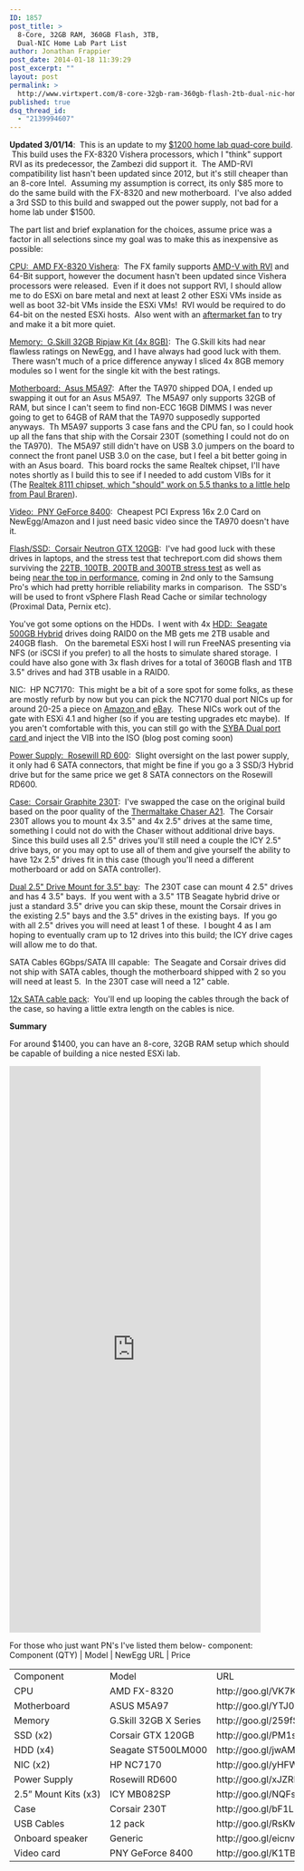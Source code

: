 ```yaml
---
ID: 1857
post_title: >
  8-Core, 32GB RAM, 360GB Flash, 3TB,
  Dual-NIC Home Lab Part List
author: Jonathan Frappier
post_date: 2014-01-18 11:39:29
post_excerpt: ""
layout: post
permalink: >
  http://www.virtxpert.com/8-core-32gb-ram-360gb-flash-2tb-dual-nic-home-lab-part-list/
published: true
dsq_thread_id:
  - "2139994607"
---
```

<strong>Updated 3/01/14</strong>:  This is an update to my <a title="Quad-Core, 32GB RAM, 240GB Flash, 2TB, Dual-NIC Home Lab Part List" href="http://www.virtxpert.com/quad-core-32gb-ram-240gb-flash-2tb-dual-nic-home-lab-part-list/" target="_blank">$1200 home lab quad-core build</a>.  This build uses the FX-8320 Vishera processors, which I "think" support RVI as its predecessor, the Zambezi did support it.  The AMD-RVI compatibility list hasn't been updated since 2012, but it's still cheaper than an 8-core Intel.  Assuming my assumption is correct, its only $85 more to do the same build with the FX-8320 and new motherboard.  I've also added a 3rd SSD to this build and swapped out the power supply, not bad for a home lab under $1500.

The part list and brief explanation for the choices, assume price was a factor in all selections since my goal was to make this as inexpensive as possible:

<a href="http://www.newegg.com/Product/Product.aspx?Item=N82E16819113285" target="_blank">CPU:  AMD FX-8320 Vishera</a>:  The FX family supports <a href="http://support.amd.com/en-us/kb-articles/Pages/GPU120AMDRVICPUsHyperVWin8.aspx" target="_blank">AMD-V with RVI</a> and 64-Bit support, however the document hasn't been updated since Vishera processors were released.  Even if it does not support RVI, I should allow me to do ESXi on bare metal and next at least 2 other ESXi VMs inside as well as boot 32-bit VMs inside the ESXi VMs!  RVI would be required to do 64-bit on the nested ESXi hosts.  Also went with an <a href="http://www.newegg.com/Product/Product.aspx?Item=N82E16835106213" target="_blank">aftermarket fan</a> to try and make it a bit more quiet.

<a href="http://www.newegg.com/Product/Product.aspx?Item=N82E16820231569" target="_blank">Memory:  G.Skill 32GB Ripjaw Kit (4x 8GB)</a>:  The G.Skill kits had near flawless ratings on NewEgg, and I have always had good luck with them.  There wasn't much of a price difference anyway I sliced 4x 8GB memory modules so I went for the single kit with the best ratings.

<a href="http://www.newegg.com/Product/Product.aspx?Item=N82E16813131873" target="_blank">Motherboard:  Asus M5A97</a>:  After the TA970 shipped DOA, I ended up swapping it out for an Asus M5A97.  The M5A97 only supports 32GB of RAM, but since I can't seem to find non-ECC 16GB DIMMS I was never going to get to 64GB of RAM that the TA970 supposedly supported anyways.  Th M5A97 supports 3 case fans and the CPU fan, so I could hook up all the fans that ship with the Corsair 230T (something I could not do on the TA970).  The M5A97 still didn't have on USB 3.0 jumpers on the board to connect the front panel USB 3.0 on the case, but I feel a bit better going in with an Asus board.  This board rocks the same Realtek chipset, I'll have notes shortly as I build this to see if I needed to add custom VIBs for it (The <a href="http://www.tinkertry.com/install-esxi-5-5-with-realtek-8111-or-8168-nic/" target="_blank">Realtek 8111 chipset, which "should" work on 5.5 thanks to a little help from Paul Braren</a>).

<a href="http://www.newegg.com/Product/Product.aspx?Item=N82E16814133461">Video:  PNY GeForce 8400</a>:  Cheapest PCI Express 16x 2.0 Card on NewEgg/Amazon and I just need basic video since the TA970 doesn't have it.

<a href="http://www.newegg.com/Product/Product.aspx?Item=N82E16820233404" target="_blank">Flash/SSD:  Corsair Neutron GTX 120GB</a>:  I've had good luck with these drives in laptops, and the stress test that techreport.com did shows them surviving the <a href="http://techreport.com/review/25681/the-ssd-endurance-experiment-testing-data-retention-at-300tb">22TB, 100TB, 200TB and 300TB stress test</a> as well as being <a href="http://techreport.com/review/24841/introducing-the-ssd-endurance-experiment/5" target="_blank">near the top in performance</a>, coming in 2nd only to the Samsung Pro's which had pretty horrible reliability marks in comparison.  The SSD's will be used to front vSphere Flash Read Cache or similar technology (Proximal Data, Pernix etc).

You've got some options on the HDDs.  I went with 4x <a href="http://www.newegg.com/Product/Product.aspx?Item=N82E16822178339" target="_blank">HDD:  Seagate 500GB Hybrid</a> drives doing RAID0 on the MB gets me 2TB usable and 240GB flash.   On the baremetal ESXi host I will run FreeNAS presenting via NFS (or iSCSI if you prefer) to all the hosts to simulate shared storage.  I could have also gone with 3x flash drives for a total of 360GB flash and 1TB 3.5" drives and had 3TB usable in a RAID0.

NIC:  HP NC7170:  This might be a bit of a sore spot for some folks, as these are mostly refurb by now but you can pick the NC7170 dual port NICs up for around 20-25 a piece on <a href="http://www.amazon.com/HP-NC7170-network-adapter-383738-B21/dp/B0009MWAI4" target="_blank">Amazon </a>and <a href="http://www.ebay.com/sch/i.html?_trksid=p2050601.m570.l1313.TR12.TRC2.A0.H0.Xnc7170&amp;_nkw=nc7170&amp;_sacat=0&amp;_from=R40" target="_blank">eBay</a>.  These NICs work out of the gate with ESXi 4.1 and higher (so if you are testing upgrades etc maybe).  If you aren't comfortable with this, you can still go with the <a href="http://www.newegg.com/Product/Product.aspx?Item=N82E16833328022" target="_blank">SYBA Dual</a><span style="text-decoration: underline;"><a href="http://www.newegg.com/Product/Product.aspx?Item=N82E16833328022" target="_blank"> port card</a> </span>and inject the VIB into the ISO (blog post coming soon)

<a href="http://www.newegg.com/Product/Product.aspx?Item=N82E16817182277" target="_blank">Power Supply:  Rosewill RD 600</a>:  Slight oversight on the last power supply, it only had 6 SATA connectors, that might be fine if you go a 3 SSD/3 Hybrid drive but for the same price we get 8 SATA connectors on the Rosewill RD600.

<a href="http://www.newegg.com/Product/Product.aspx?Item=N82E16811139027">Case:  Corsair Graphite 230T</a>:  I've swapped the case on the original build based on the poor quality of the <a title="Thermaltake Chaser A21 Case Review" href="http://www.virtxpert.com/thermaltake-chaser-a21-case-review/">Thermaltake Chaser A21</a>.  The Corsair 230T allows you to mount 4x 3.5" and 4x 2.5" drives at the same time, something I could not do with the Chaser without additional drive bays.  Since this build uses all 2.5" drives you'll still need a couple the ICY 2.5" drive bays, or you may opt to use all of them and give yourself the ability to have 12x 2.5" drives fit in this case (though you'll need a different motherboard or add on SATA controller).

<a href="http://www.newegg.com/Product/Product.aspx?Item=17-994-141" target="_blank">Dual 2.5" Drive Mount for 3.5" bay</a>:  The 230T case can mount 4 2.5" drives and has 4 3.5" bays.  If you went with a 3.5" 1TB Seagate hybrid drive or just a standard 3.5" drive you can skip these, mount the Corsair drives in the existing 2.5" bays and the 3.5" drives in the existing bays.  If you go with all 2.5" drives you will need at least 1 of these.  I bought 4 as I am hoping to eventually cram up to 12 drives into this build; the ICY drive cages will allow me to do that.

SATA Cables 6Gbps/SATA III capable:  The Seagate and Corsair drives did not ship with SATA cables, though the motherboard shipped with 2 so you will need at least 5.  In the 230T case will need a 12" cable.

<a href="http://www.newegg.com/Product/Product.aspx?Item=9SIA13311U9187" target="_blank"><span style="text-decoration: underline;">12x SATA cable pack</span></a>:  You'll end up looping the cables through the back of the case, so having a little extra length on the cables is nice.

<strong>Summary</strong>

For around $1400, you can have an 8-core, 32GB RAM setup which should be capable of building a nice nested ESXi lab.

<iframe src="http://astore.amazon.com/jonathanfrappierblog-20" width="88%" height="1000" frameborder="0" scrolling="no"></iframe>

For those who just want PN's I've listed them below- component: Component (QTY) | Model | NewEgg URL | Price
<div>
<table>
<tbody>
<tr>
<td valign="top" width="154">Component</td>
<td valign="top" width="167">Model</td>
<td valign="top" width="175">URL</td>
<td valign="top" width="95">Price</td>
</tr>
<tr>
<td valign="top" width="154">CPU</td>
<td valign="top" width="167">AMD FX-8320</td>
<td valign="top" width="175">http://goo.gl/VK7K4</td>
<td valign="top" width="95">$159.99</td>
</tr>
<tr>
<td valign="top" width="154">Motherboard</td>
<td valign="top" width="167">ASUS M5A97</td>
<td valign="top" width="175">http://goo.gl/YTJ0s</td>
<td valign="top" width="95">$94.79</td>
</tr>
<tr>
<td valign="top" width="154">Memory</td>
<td valign="top" width="167">G.Skill 32GB X Series</td>
<td valign="top" width="175">http://goo.gl/259fS</td>
<td valign="top" width="95">$299.99</td>
</tr>
<tr>
<td valign="top" width="154">SSD (x2)</td>
<td valign="top" width="167">Corsair GTX 120GB</td>
<td valign="top" width="175">http://goo.gl/PM1sge</td>
<td valign="top" width="95">$129.99</td>
</tr>
<tr>
<td valign="top" width="154">HDD (x4)</td>
<td valign="top" width="167">Seagate ST500LM000</td>
<td valign="top" width="175">http://goo.gl/jwAMR</td>
<td valign="top" width="95">$74.99</td>
</tr>
<tr>
<td valign="top" width="154">NIC (x2)</td>
<td valign="top" width="167">HP NC7170</td>
<td valign="top" width="175">http://goo.gl/yHFWWY</td>
<td valign="top" width="95">$30 to $40</td>
</tr>
<tr>
<td valign="top" width="154">Power Supply</td>
<td valign="top" width="167">Rosewill RD600</td>
<td valign="top" width="175">http://goo.gl/xJZRKA</td>
<td valign="top" width="95">$54.99</td>
</tr>
<tr>
<td valign="top" width="154">2.5” Mount Kits (x3)</td>
<td valign="top" width="167">ICY MB082SP</td>
<td valign="top" width="175">http://goo.gl/NQFsNR</td>
<td valign="top" width="95">$12.99</td>
</tr>
<tr>
<td valign="top" width="154">Case</td>
<td valign="top" width="167">Corsair 230T</td>
<td valign="top" width="175">http://goo.gl/bF1LDm</td>
<td valign="top" width="95">$79.99</td>
</tr>
<tr>
<td valign="top" width="154">USB Cables</td>
<td valign="top" width="167">12 pack</td>
<td valign="top" width="175">http://goo.gl/RsKMxt</td>
<td valign="top" width="95">$28.99</td>
</tr>
<tr>
<td valign="top" width="154">Onboard speaker</td>
<td valign="top" width="167">Generic</td>
<td valign="top" width="175">http://goo.gl/eicnvn</td>
<td valign="top" width="95">$6.00</td>
</tr>
<tr>
<td valign="top" width="154">Video card</td>
<td valign="top" width="167">PNY GeForce 8400</td>
<td valign="top" width="175">http://goo.gl/K1TBoU</td>
<td valign="top" width="95">$27.99</td>
</tr>
</tbody>
</table>
</div>
&nbsp;